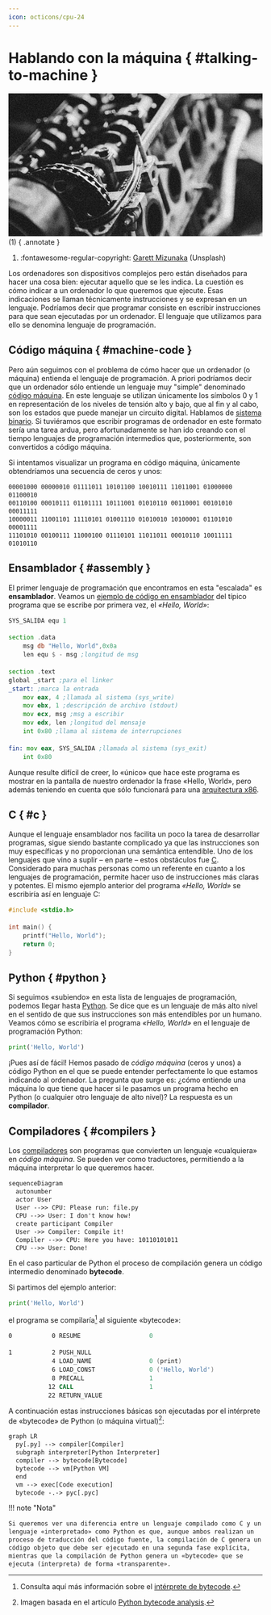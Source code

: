 ```yaml
---
icon: octicons/cpu-24
---
```


# Hablando con la máquina { #talking-to-machine }

![Motor](images/machine/engine.jpg)
(1)
{ .annotate }

1. :fontawesome-regular-copyright: [Garett Mizunaka](https://unsplash.com/@garett3) (Unsplash)

Los ordenadores son dispositivos complejos pero están diseñados para hacer una cosa bien: ejecutar aquello que se les indica. La cuestión es cómo indicar a un ordenador lo que queremos que ejecute. Esas indicaciones se llaman técnicamente instrucciones y se expresan en un lenguaje. Podríamos decir que programar consiste en escribir instrucciones para que sean ejecutadas por un ordenador. El lenguaje que utilizamos para ello se denomina lenguaje de programación.

## Código máquina { #machine-code }

Pero aún seguimos con el problema de cómo hacer que un ordenador (o máquina) entienda el lenguaje de programación. A priori podríamos decir que un ordenador sólo entiende un lenguaje muy "simple" denominado [código máquina](https://es.wikipedia.org/wiki/Lenguaje_de_m%C3%A1quina). En este lenguaje se utilizan únicamente los símbolos 0 y 1 en representación de los niveles de tensión alto y bajo, que al fin y al cabo, son los estados que puede manejar un circuito digital. Hablamos de [sistema binario](https://es.wikipedia.org/wiki/Sistema_binario). Si tuviéramos que escribir programas de ordenador en este formato sería una tarea ardua, pero afortunadamente se han ido creando con el tiempo lenguajes de programación intermedios que, posteriormente, son convertidos a código máquina.

Si intentamos visualizar un programa en código máquina, únicamente obtendríamos una secuencia de ceros y unos:

```
00001000 00000010 01111011 10101100 10010111 11011001 01000000 01100010
00110100 00010111 01101111 10111001 01010110 00110001 00101010 00011111
10000011 11001101 11110101 01001110 01010010 10100001 01101010 00001111
11101010 00100111 11000100 01110101 11011011 00010110 10011111 01010110
```

## Ensamblador { #assembly }

El primer lenguaje de programación que encontramos en esta "escalada" es **ensamblador**. Veamos un [ejemplo de código en ensamblador](https://medium.com/nabucodonosor-editorial/hola-mundo-ensamblado-x86-ff62789ab9b0) del típico programa que se escribe por primera vez, el _«Hello, World»_:

```asm
SYS_SALIDA equ 1

section .data
    msg db "Hello, World",0x0a
    len equ $ - msg ;longitud de msg

section .text
global _start ;para el linker
_start: ;marca la entrada
    mov eax, 4 ;llamada al sistema (sys_write)
    mov ebx, 1 ;descripción de archivo (stdout)
    mov ecx, msg ;msg a escribir
    mov edx, len ;longitud del mensaje
    int 0x80 ;llama al sistema de interrupciones

fin: mov eax, SYS_SALIDA ;llamada al sistema (sys_exit)
    int 0x80
```

Aunque resulte difícil de creer, lo «único» que hace este programa es mostrar en la pantalla de nuestro ordenador la frase «Hello, World», pero además teniendo en cuenta que sólo funcionará para una [arquitectura x86](https://es.wikipedia.org/wiki/X86).

## C { #c }

Aunque el lenguaje ensamblador nos facilita un poco la tarea de desarrollar programas, sigue siendo bastante complicado ya que las instrucciones son muy específicas y no proporcionan una semántica entendible. Uno de los lenguajes que vino a suplir – en parte – estos obstáculos fue [C](<https://es.wikipedia.org/wiki/C_(lenguaje_de_programaci%C3%B3n)>). Considerado para muchas personas como un referente en cuanto a los lenguajes de programación, permite hacer uso de instrucciones más claras y potentes. El mismo ejemplo anterior del programa _«Hello, World»_ se escribiría así en lenguaje C:

```c
#include <stdio.h>

int main() {
    printf("Hello, World");
    return 0;
}
```

## Python { #python }

Si seguimos «subiendo» en esta lista de lenguajes de programación, podemos llegar hasta [Python](https://es.wikipedia.org/wiki/Python). Se dice que es un lenguaje de más alto nivel en el sentido de que sus instrucciones son más entendibles por un humano. Veamos cómo se escribiría el programa _«Hello, World»_ en el lenguaje de programación Python:

```python
print('Hello, World')
```

¡Pues así de fácil! Hemos pasado de _código máquina_ (ceros y unos) a código Python en el que se puede entender perfectamente lo que estamos indicando al ordenador. La pregunta que surge es: ¿cómo entiende una máquina lo que tiene que hacer si le pasamos un programa hecho en Python (o cualquier otro lenguaje de alto nivel)? La respuesta es un **compilador**.

## Compiladores { #compilers }

Los [compiladores](https://es.wikipedia.org/wiki/Compilador) son programas que convierten un lenguaje «cualquiera» en _código máquina_. Se pueden ver como traductores, permitiendo a la máquina interpretar lo que queremos hacer.

```mermaid
sequenceDiagram
  autonumber
  actor User
  User -->> CPU: Please run: file.py
  CPU -->> User: I don't know how!
  create participant Compiler
  User ->> Compiler: Compile it!
  Compiler -->> CPU: Here you have: 10110101011
  CPU -->> User: Done!
```

En el caso particular de Python el proceso de compilación genera un código intermedio denominado **bytecode**.

Si partimos del ejemplo anterior:

```python
print('Hello, World')
```

el programa se compilaría[^1] al siguiente «bytecode»:

```asm
0           0 RESUME                   0

1           2 PUSH_NULL
            4 LOAD_NAME                0 (print)
            6 LOAD_CONST               0 ('Hello, World')
            8 PRECALL                  1
           12 CALL                     1
           22 RETURN_VALUE
```

A continuación estas instrucciones básicas son ejecutadas por el intérprete de «bytecode» de Python (o máquina virtual)[^2]:

```mermaid
graph LR
  py[.py] --> compiler[Compiler]
  subgraph interpreter[Python Interpreter]
  compiler --> bytecode[Bytecode]
  bytecode --> vm[Python VM]
  end
  vm --> exec[Code execution]
  bytecode -.-> pyc[.pyc]
```

!!! note "Nota"

    Si queremos ver una diferencia entre un lenguaje compilado como C y un lenguaje «interpretado» como Python es que, aunque ambos realizan un proceso de traducción del código fuente, la compilación de C genera un código objeto que debe ser ejecutado en una segunda fase explícita, mientras que la compilación de Python genera un «bytecode» que se ejecuta (interpreta) de forma «transparente».

[^1]: Consulta aquí más información sobre el [intérprete de bytecode](https://devguide.python.org/internals/interpreter/).
[^2]: Imagen basada en el artículo [Python bytecode analysis](https://nowave.it/python-bytecode-analysis-1.html).
